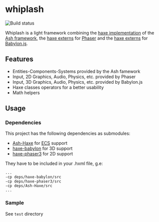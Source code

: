 # whiplash

![Build status](https://travis-ci.org/firefalcom/whiplash.svg?branch=master)

Whiplash is a light framework combining the [haxe implementation](https://github.com/firefalcom/Ash-Haxe) of the [Ash framework](http://www.ashframework.org/), the [haxe externs](https://github.com/Blank101/haxe-phaser) for [Phaser](https://github.com/photonstorm/phaser) and the [haxe externs](https://github.com/firefalcom/haxe-babylon) for [Babylon.js](https://babylonjs.com).

## Features
 * Entities-Components-Systems provided by the Ash famework
 * Input, 2D Graphics, Audio, Physics, etc. provided by Phaser
 * Input, 3D Graphics, Audio, Physics, etc. provided by Babylon.js
 * Haxe classes operators for a better usability
 * Math helpers

## Usage

### Dependencies

This project has the following dependencies as submodules:

 * [Ash-Haxe](https://github.com/firefalcom/Ash-Haxe) for [ECS](https://en.wikipedia.org/wiki/Entity_component_system) support
 * [haxe-babylon](https://github.com/firefalcom/haxe-babylon) for 3D support
 * [haxe-phaser3](https://github.com/sebbernery/haxe-phaser3.git) for 2D support

They have to be included in your .hxml file, g.e:

```
...
-cp deps/haxe-babylon/src
-cp deps/haxe-phaser3/src
-cp deps/Ash-Haxe/src
...
```


### Sample

See `test` directory
